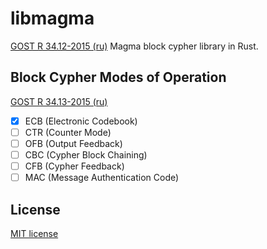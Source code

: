 # libmagma

[GOST R 34.12-2015 (ru)](https://tc26.ru/standard/gost/GOST_R_3412-2015.pdf) Magma block cypher library in Rust.

## Block Cypher Modes of Operation

[GOST R 34.13-2015 (ru)](https://tc26.ru/standard/gost/GOST_R_3413-2015.pdf)
- [x] ECB (Electronic Codebook)
- [ ] CTR (Counter Mode)
- [ ] OFB (Output  Feedback)
- [ ] CBC (Cypher Block Chaining)
- [ ] CFB (Cypher Feedback)
- [ ] MAC (Message Authentication Code)

## License

[MIT license](http://opensource.org/licenses/MIT)
